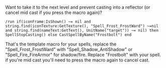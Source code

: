 Want to take it to the next level and prevent casting into a reflector (or cancel mid cast if you press the macro again)?
```
/run if(iconFrame:IsShown() ~= nil and string.find(iconTexture:GetTexture(), "Spell_Frost_FrostWard") ~=nil and string.find(nameText:GetText(), UnitName("target")) ~= nil) then SpellStopCasting() else CastSpellByName("Frostbolt") end
```
That's the template macro for your spells, replace the "Spell_Frost_FrostWard" with "Spell_Shadow_AntiShadow" or "Spell_Fire_FireArmor" for shadow/fire. Replace "Frostbolt" with your spell.
if you're mid cast you'll need to press the macro again to cancel cast.
